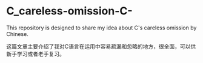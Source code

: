 # C_careless-omission-C-
This repository is designed to share my idea about C's careless omission by Chinese.

这篇文章主要介绍了我对C语言在运用中容易疏漏和忽略的地方，很全面，可以供新手学习或者老手复习。 
